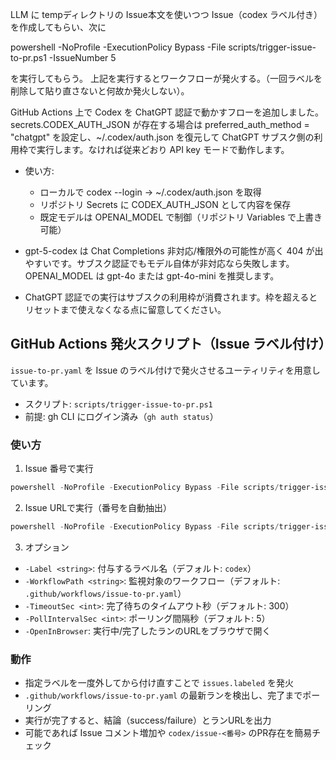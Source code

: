LLM に tempディレクトリの Issue本文を使いつつ Issue（codex ラベル付き）を作成してもらい、次に

powershell -NoProfile -ExecutionPolicy Bypass -File scripts/trigger-issue-to-pr.ps1 -IssueNumber 5

を実行してもらう。
上記を実行するとワークフローが発火する。（一回ラベルを削除して貼り直さないと何故か発火しない）。


GitHub Actions 上で Codex を ChatGPT 認証で動かすフローを追加しました。secrets.CODEX_AUTH_JSON が存在する場合は preferred_auth_method = "chatgpt" を設定し、~/.codex/auth.json を復元して ChatGPT サブスク側の利用枠で実行します。なければ従来どおり API key モードで動作します。
- 使い方:
  - ローカルで codex --login → ~/.codex/auth.json を取得
  - リポジトリ Secrets に CODEX_AUTH_JSON として内容を保存
  - 既定モデルは OPENAI_MODEL で制御（リポジトリ Variables で上書き可能）

- gpt-5-codex は Chat Completions 非対応/権限外の可能性が高く 404 が出やすいです。サブスク認証でもモデル自体が非対応なら失敗します。OPENAI_MODEL は gpt-4o または gpt-4o-mini を推奨します。
- ChatGPT 認証での実行はサブスクの利用枠が消費されます。枠を超えるとリセットまで使えなくなる点に留意してください。




## GitHub Actions 発火スクリプト（Issue ラベル付け）

`issue-to-pr.yaml` を Issue のラベル付けで発火させるユーティリティを用意しています。

- スクリプト: `scripts/trigger-issue-to-pr.ps1`
- 前提: gh CLI にログイン済み（`gh auth status`）

### 使い方

1) Issue 番号で実行

```powershell
powershell -NoProfile -ExecutionPolicy Bypass -File scripts/trigger-issue-to-pr.ps1 -IssueNumber 5
```

2) Issue URLで実行（番号を自動抽出）

```powershell
powershell -NoProfile -ExecutionPolicy Bypass -File scripts/trigger-issue-to-pr.ps1 -IssueUrl https://github.com/<owner>/<repo>/issues/123
```

3) オプション

- `-Label <string>`: 付与するラベル名（デフォルト: `codex`）
- `-WorkflowPath <string>`: 監視対象のワークフロー（デフォルト: `.github/workflows/issue-to-pr.yaml`）
- `-TimeoutSec <int>`: 完了待ちのタイムアウト秒（デフォルト: 300）
- `-PollIntervalSec <int>`: ポーリング間隔秒（デフォルト: 5）
- `-OpenInBrowser`: 実行中/完了したランのURLをブラウザで開く

### 動作

- 指定ラベルを一度外してから付け直すことで `issues.labeled` を発火
- `.github/workflows/issue-to-pr.yaml` の最新ランを検出し、完了までポーリング
- 実行が完了すると、結論（success/failure）とランURLを出力
- 可能であれば Issue コメント増加や `codex/issue-<番号>` のPR存在を簡易チェック